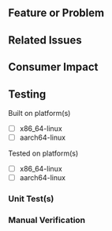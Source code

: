 ## Feature or Problem
<!---
Briefly describe the reason for this pull request: the feature being added or problem being solved.
--->

## Related Issues
<!---
Link to any issues or correlated pull requests that are related to this PR. For example, if this PR fixes an issue, link to that issue here.
--->


## Consumer Impact
<!---
Indicate the impact, if any, this change will have on other consumers, dependencies, or dependents. In other words, the "blast radius" of the impact of this change and what steps related projects may need to take in response to this.
--->

## Testing
<!---
Declare the testing information for this pull request
--->

<!---
Identify the platforms on which this code was built (include both OS and CPU architecture)
--->
Built on platform(s)
- [ ] x86_64-linux
- [ ] aarch64-linux

<!---
Identify the platforms on which this code was tested (include both OS and CPU architecture)
--->
Tested on platform(s)
- [ ] x86_64-linux
- [ ] aarch64-linux

### Unit Test(s)
<!---
Indicate if unit tests were added or modified, and if so, which ones
--->

### Manual Verification
<!---
Mandatory. Indicate the steps that you took to verify that this pull request works
--->
